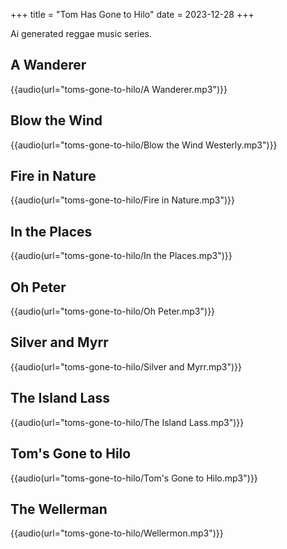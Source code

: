+++
title = "Tom Has Gone to Hilo"
date = 2023-12-28
+++

Ai generated reggae music series.

## A Wanderer
{{audio(url="toms-gone-to-hilo/A Wanderer.mp3")}}

## Blow the Wind
{{audio(url="toms-gone-to-hilo/Blow the Wind Westerly.mp3")}}

## Fire in Nature
{{audio(url="toms-gone-to-hilo/Fire in Nature.mp3")}}

## In the Places
{{audio(url="toms-gone-to-hilo/In the Places.mp3")}}

## Oh Peter
{{audio(url="toms-gone-to-hilo/Oh Peter.mp3")}}

## Silver and Myrr
{{audio(url="toms-gone-to-hilo/Silver and Myrr.mp3")}}

## The Island Lass
{{audio(url="toms-gone-to-hilo/The Island Lass.mp3")}}

## Tom's Gone to Hilo
{{audio(url="toms-gone-to-hilo/Tom's Gone to Hilo.mp3")}}

## The Wellerman
{{audio(url="toms-gone-to-hilo/Wellermon.mp3")}}